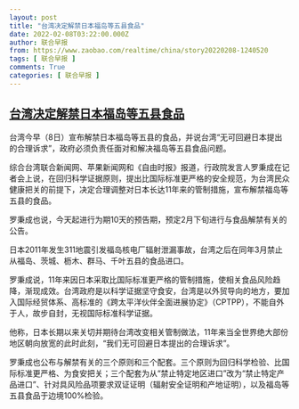 ```yaml
---
layout: post
title: "台湾决定解禁日本福岛等五县食品"
date: 2022-02-08T03:22:00.000Z
author: 联合早报
from: https://www.zaobao.com/realtime/china/story20220208-1240520
tags: [ 联合早报 ]
comments: True
categories: [ 联合早报 ]
---
```

<!--1644290520000-->
[台湾决定解禁日本福岛等五县食品](https://www.zaobao.com/realtime/china/story20220208-1240520)
------

<div>
<p>台湾今早（8日）宣布解禁日本福岛等五县的食品，并说台湾“无可回避日本提出的合理诉求”，政府必须负责任面对和解决福岛等五县食品问题。</p><p>综合台湾联合新闻网、苹果新闻网和《自由时报》报道，行政院发言人罗秉成在记者会上说，在回归科学证据原则，提出比国际标准更严格的安全规范，为台湾民众健康把关的前提下，决定合理调整对日本长达11年来的管制措施，宣布解禁福岛等五县的食品。</p><p>罗秉成也说，今天起进行为期10天的预告期，预定2月下旬进行与食品解禁有关的公告。</p><section id="imu"><div id="dfp-ad-imu1">        </div></section><p>日本2011年发生311地震引发福岛核电厂辐射泄漏事故，台湾之后在同年3月禁止从福岛、茨城、枥木、群马、千叶五县的食品进口。</p><p>罗秉成说，11年来因日本采取比国际标准更严格的管制措施，使相关食品风险趋降，渐现成效。台湾政府是以科学证据坚守食安，台湾是以外贸导向的地方，要加入国际经贸体系、高标准的《跨太平洋伙伴全面进展协定》（CPTPP），不能自外于人，故步自封，无视国际标准科学证据。</p><p>他称，日本长期以来关切并期待台湾改变相关管制做法，11年来当全世界绝大部份地区朝向放宽的此时此刻，“我们无可回避日本提出的合理诉求”。</p><div id="innity-in-post"></div><div id="dfp-ad-midarticlespecial">        </div><p>罗秉成也公布与解禁有关的三个原则和三个配套。三个原则为回归科学检验、比国际标准更严格、为食安把关；三个配套为从“禁止特定地区进口”改为“禁止特定产品进口”、针对具风险品项要求双证证明（辐射安全证明和产地证明），以及福岛等五县食品于边境100%检验。<br>&nbsp;</p>      <div class="cx_paywall_placeholder" id="sph_cdp_40"></div>
</div>
